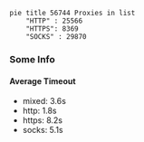 
```mermaid
pie title 56744 Proxies in list
    "HTTP" : 25566
    "HTTPS": 8369
    "SOCKS" : 29870
```

### Some Info
#### Average Timeout

- mixed: 3.6s
- http: 1.8s
- https: 8.2s
- socks: 5.1s